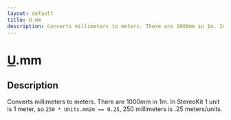 ```yaml
---
layout: default
title: U.mm
description: Converts millimeters to meters. There are 1000mm in 1m. In StereoKit 1 unit is 1 meter, so 250 * Units.mm2m == 0.25, 250 millimeters is .25 meters/units.
---
```

# [U]({{site.url}}/Pages/Reference/U.html).mm

## Description
Converts millimeters to meters. There are 1000mm in 1m. In StereoKit
1 unit is 1 meter, so `250 * Units.mm2m == 0.25`, 250 millimeters is .25
meters/units.

